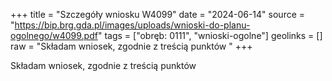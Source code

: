 +++
title = "Szczegóły wniosku W4099"
date = "2024-06-14"
source = "https://bip.brg.gda.pl/images/uploads/wnioski-do-planu-ogolnego/w4099.pdf"
tags = ["obręb: 0111", "wnioski-ogolne"]
geolinks = []
raw = "Składam wniosek, zgodnie z treścią punktów "
+++

Składam wniosek, zgodnie z treścią punktów 


